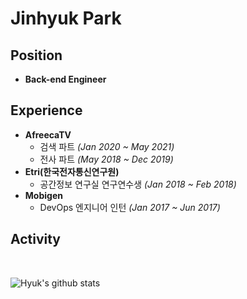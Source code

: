 # Jinhyuk Park

## Position
- **Back-end Engineer**


## Experience
- **AfreecaTV** 
    - 검색 파트 *(Jan 2020 ~ May 2021)*
    - 전사 파트 *(May 2018 ~ Dec 2019)*
- **Etri(한국전자통신연구원)**
    - 공간정보 연구실 연구연수생 *(Jan 2018 ~ Feb 2018)*
- **Mobigen**
    - DevOps 엔지니어 인턴 *(Jan 2017 ~ Jun 2017)*


## Activity
<br/>

![Hyuk's github stats](https://github-readme-stats.vercel.app/api?username=JinHyukParkk&show_icons=true&theme=merko)


